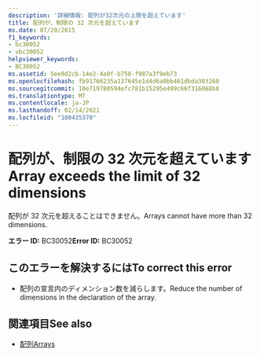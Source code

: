 ```yaml
---
description: '詳細情報: 配列が32次元の上限を超えています'
title: 配列が、制限の 32 次元を超えています
ms.date: 07/20/2015
f1_keywords:
- bc30052
- vbc30052
helpviewer_keywords:
- BC30052
ms.assetid: 5ee0d2cb-14e2-4a0f-b758-f987a3f9eb73
ms.openlocfilehash: fb91766235a137645e1d4d6a0bb461dbda303260
ms.sourcegitcommit: 10e719780594efc781b15295e499c66f316068b8
ms.translationtype: MT
ms.contentlocale: ja-JP
ms.lasthandoff: 02/14/2021
ms.locfileid: "100435370"
---
```

# <a name="array-exceeds-the-limit-of-32-dimensions"></a><span data-ttu-id="0d1ed-103">配列が、制限の 32 次元を超えています</span><span class="sxs-lookup"><span data-stu-id="0d1ed-103">Array exceeds the limit of 32 dimensions</span></span>

<span data-ttu-id="0d1ed-104">配列が 32 次元を超えることはできません。</span><span class="sxs-lookup"><span data-stu-id="0d1ed-104">Arrays cannot have more than 32 dimensions.</span></span>  
  
 <span data-ttu-id="0d1ed-105">**エラー ID:** BC30052</span><span class="sxs-lookup"><span data-stu-id="0d1ed-105">**Error ID:** BC30052</span></span>  
  
## <a name="to-correct-this-error"></a><span data-ttu-id="0d1ed-106">このエラーを解決するには</span><span class="sxs-lookup"><span data-stu-id="0d1ed-106">To correct this error</span></span>  
  
- <span data-ttu-id="0d1ed-107">配列の宣言内のディメンション数を減らします。</span><span class="sxs-lookup"><span data-stu-id="0d1ed-107">Reduce the number of dimensions in the declaration of the array.</span></span>  
  
## <a name="see-also"></a><span data-ttu-id="0d1ed-108">関連項目</span><span class="sxs-lookup"><span data-stu-id="0d1ed-108">See also</span></span>

- [<span data-ttu-id="0d1ed-109">配列</span><span class="sxs-lookup"><span data-stu-id="0d1ed-109">Arrays</span></span>](../programming-guide/language-features/arrays/index.md)

